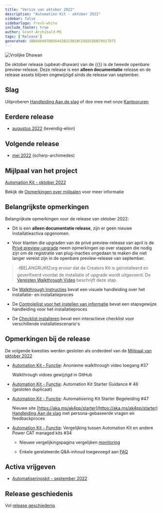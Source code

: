 ```yaml
---
title: "Versie van oktober 2022"
description: "Automation Kit - oktober 2022"
sidebar: false
sidebarlogo: fresh-white
include_footer: true
author: Grant-Archibald-MS
tags: ['Release']
generated: 3BB046087B0DD442B1C0B1BCE0EDCDDB79027D75
---
```


![Vrolijke Dhawan](/images/upbeat-dhawan.png)

De oktober release (upbeat-dhawan) van de {{<product-name>}} is de tweede openbare preview-release. Deze release is een **alleen documentatie** release en de release assets blijven ongewijzigd sinds de release van september.

## Slag

Uitproberen [Handleiding Aan de slag](/nl/get-started) of doe mee met onze [Kantooruren](/nl/office-hours)

## Eerdere release

- [augustus 2022](/nl/releases/september-2022) (levendig-elion)

## Volgende release

- [mei 2022](/nl/releases/november-2022) (scherp-archimedes)

## Mijlpaal van het project

[Automation Kit - oktober 2022](https://github.com/orgs/microsoft/projects/486/views/3)

Bekijk de [Opmerkingen over mijlpalen](/nl/releases/milestones) voor meer informatie

## Belangrijkste opmerkingen

Belangrijkste opmerkingen voor de release van oktober 2022:

- Dit is een **alleen documentatie release**, zijn er geen nieuwe installatieactiva opgenomen.

- Voor klanten die upgraden van de privé preview-release van april is de [Privé preview-upgrade](https://github.com/microsoft/powercat-automation-kit/blob/main/docs/private-preview-upgrade.md) neem opmerkingen op over stappen die nodig zijn om de registratie van plug-inacties ongedaan te maken die niet langer vereist zijn in de openbare preview-release van september.

> -❗BELANGRIJK❗Zorg ervoor dat de Creators Kit is geïnstalleerd en geverifieerd voordat de installatie of upgrade wordt uitgevoerd. De [Vereisten Walkthrough Video](https://github.com/microsoft/powercat-automation-kit/blob/main/docs/walkthrough.md) beschrijft deze stap.

- De [Walkthrough Instructies](https://github.com/microsoft/powercat-automation-kit/blob/main/docs/walkthrough.md) bevat een visuele handleiding over het installatie- en installatieproces

- De [Controlelijst voor het instellen van informatie](https://learn.microsoft.com/power-automate/guidance/automation-kit/setup/setup-checklist) bevat een stapsgewijze handleiding voor het installatieproces

- De [Checklist installeren](/nl/get-started/install-checklist) bevat een interactieve checklist voor verschillende installatiescenario's

## Opmerkingen bij de release

De volgende kwesties werden gesloten als onderdeel van de [Mijlpaal van oktober 2022](https://github.com/orgs/microsoft/projects/486/views/3)

- [Automation Kit - Functie](https://github.com/microsoft/powercat-automation-kit/issues/37): Anonieme walkthrough video toegang #37

  Walkthrough vidoes gewijzigd in GitHub

- [Automation Kit - Functie](https://github.com/microsoft/powercat-automation-kit/issues/46): Automation Kit Starter Guidance # 46 (gesloten duplicaat)

- [Automation Kit - Functie](https://github.com/microsoft/powercat-automation-kit/issues/47): Automatisering Kit Starter Begeleiding #47

  Nieuwe site [https://aka.ms/ak4pp/starter](https://aka.ms/ak4pp/starter)
  [Handleiding Aan de slag](https://microsoft.github.io/powercat-automation-kit/get-started/) met persona-gebaseerde vragen en feedbackproces

- [Automation Kit - Functie](https://github.com/microsoft/powercat-automation-kit/issues/34): Vergelijking tussen Automation Kit en andere Power CAT managed kits #34

  - Nieuwe vergelijkingspagina vergelijken [monitoring](https://microsoft.github.io/powercat-automation-kit/monitoring-compare/)
  
  - Enkele gerelateerde Q&A-inhoud toegevoegd aan [FAQ](https://microsoft.github.io/powercat-automation-kit/frequently-asked-questions/)

## Activa vrijgeven

- [Automatiseringskit - september 2022](https://github.com/microsoft/powercat-automation-kit/releases/tag/AutomationKit-September2022)

## Release geschiedenis

Vol [release geschiedenis](/nl/releases)
